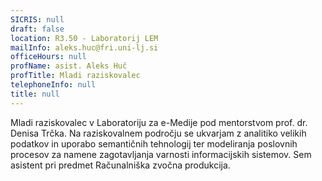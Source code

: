 ```yaml
---
SICRIS: null
draft: false
location: R3.50 - Laboratorij LEM
mailInfo: aleks.huc@fri.uni-lj.si
officeHours: null
profName: asist. Aleks Huč
profTitle: Mladi raziskovalec
telephoneInfo: null
title: null
---
```



Mladi raziskovalec v Laboratoriju za e-Medije pod mentorstvom prof. dr. Denisa Trčka.
Na raziskovalnem področju se ukvarjam z analitiko velikih podatkov in uporabo semantičnih tehnologij ter modeliranja poslovnih procesov za namene zagotavljanja varnosti informacijskih sistemov.
Sem asistent pri predmet Računalniška zvočna produkcija.